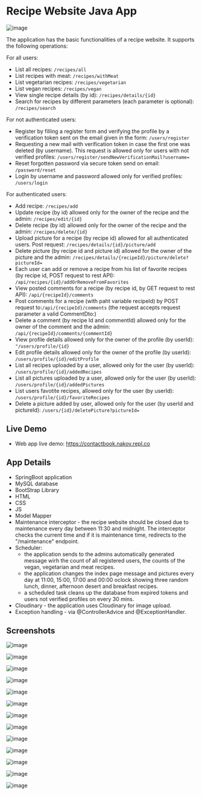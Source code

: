 # Recipe Website Java App


![image](https://github.com/98AnnaM/recipe-website-project/assets/147516467/9465916c-ea9b-4905-bafc-905cdac20ab1)


The application has the basic functionalities of a recipe website. It supports the following operations:

For all users:
- List all recipes: `/recipes/all`
- List recipes with meat: `/recipes/withMeat`
- List vegetarian recipes: `/recipes/vegetarian`
- List vegan recipes: `/recipes/vegan`
- View single recipe details (by id): `/recipes/details/{id}`
- Search for recipes by different parameters (each parameter is optional): `/recipes/search`

For not authenticated users:
- Register by filling a register form and verifying the profile by a verification token sent
  on the email given in the form: `/users/register`
- Requesting a new mail with verification token in case the first one was deleted (by username). This
  request is allowed only for users with not verified profiles:
  `/users/register/sendNewVerificationMail?username=`
- Reset forgotten password via secure token send on email: `/password/reset`
- Login by username and password allowed only for verified profiles: `/users/login`

For authenticated users:
- Add recipe: `/recipes/add`
- Update recipe (by id) allowed only for the owner of the recipe and the admin: `/recipes/edit/{id}`
- Delete recipe (by id) allowed only for the owner of the recipe and the admin: `/recipes/delete/{id}`
- Upload picture for a recipe (by recipe id) allowed for all authenticated users. Post request:
  `/recipes/details/{id}/picture/add`
- Delete picture (by recipe id and picture id) allowed for the owner of the picture and the admin:
  `/recipes/details/{recipeId}/picture/delete?pictureId=`
- Each user can add or remove a recipe from his list of favorite recipes (by recipe id, POST request to rest API):
  `/api/recipes/{id}/addOrRemoveFromFavorites`
- View posted comments for a recipe (by recipe id, by GET request to rest API):
  `/api/{recipeId}/comments`
- Post comments for a recipe (with paht variable recipeId) by POST request to:`/api/{recipeId}/comments`
  (the request accepts request parameter a valid  CommentDto:)
- Delete a comment (by recipe Id and commentId) allowed only for the owner of the comment and the admin:
  `/api/{recipeId}/comments/{commentId}`
- View profile details allowed only for the owner of the profile (by userId): `"/users/profile/{id}`
- Edit profile details allowed only for the owner of the profile (by userId): `/users/profile/{id}/editProfile`
- List all recipes uploaded by a user, allowed only for the user (by userId): `/users/profile/{id}/addedRecipes`
- List all pictures uploaded by a user, allowed only for the user (by userId): `/users/profile/{id}/addedPictures`
- List users favotite recipes, allowed only for the user (by userId): `/users/profile/{id}/favoriteRecipes`
- Delete a picture added by user, allowed only for the user (by userId and pictureId):
  `/users/{id}/deletePicture?pictureId=`

## Live Demo
- Web app live demo: https://contactbook.nakov.repl.co

## App Details

- SpringBoot application
- MySQL database
- BootStrap Library
- HTML
- CSS
- JS
- Model Mapper
- Maintenance interceptor - the recipe website should be closed due to maintenance every day between 11:30 and midnight.
  The interceptor checks the current time and if it is maintenance time, redirects to the "/maintenance" endpoint.
- Scheduler: 
  - the application sends to the admins automatically generated message wirh the count of all registered users,
    the counts of the vegan, vegetarian and meat recipes.
  - the application changes the index page message and pictures every day at 11:00, 15:00, 17:00 and 00:00 oclock
    showing three random lunch, dinner, afternoon desert and breakfast recipes.
  - a scheduled task cleans up the database from expired tokens and users not verified profiles on every 30 mins.
- Cloudinary - the application uses Cloudinary for image upload.
- Exception handling - via @ControllerAdvice and @ExceptionHandler.


## Screenshots

![image](https://github.com/98AnnaM/recipe-website-project/assets/147516467/70bf8ef0-a3a8-4c29-a560-6fc02a2b38ab)

![image](https://github.com/98AnnaM/recipe-website-project/assets/147516467/66aebc3b-e98f-4f59-a6c1-4c46627cf98d)

![image](https://github.com/98AnnaM/recipe-website-project/assets/147516467/ef274e13-9e9d-49c8-8b13-0910af1c81e1)

![image](https://github.com/98AnnaM/recipe-website-project/assets/147516467/687549c1-d3a7-456b-a7ed-807d604825fa)

![image](https://github.com/98AnnaM/recipe-website-project/assets/147516467/bc069830-51bf-44b1-8868-817d21aad5f6)

![image](https://github.com/98AnnaM/recipe-website-project/assets/147516467/b9cbcb5b-3941-4f66-aa1b-57c9c4ff6916)

![image](https://github.com/98AnnaM/recipe-website-project/assets/147516467/2207a017-958f-4fc0-9ada-7c8be2f7b27f)

![image](https://github.com/98AnnaM/recipe-website-project/assets/147516467/fb316bc1-32f7-4b15-8b3f-58c6e706f0cc)

![image](https://github.com/98AnnaM/recipe-website-project/assets/147516467/4bd829a7-af98-49d2-bffd-33d8ea7b2993)

![image](https://github.com/98AnnaM/recipe-website-project/assets/147516467/c8eb4fb7-df9e-486e-b4ea-1ed4f308b4c4)

![image](https://github.com/98AnnaM/recipe-website-project/assets/147516467/c50fc47e-af1d-4035-928a-37d8311a778b)

![image](https://github.com/98AnnaM/recipe-website-project/assets/147516467/2b172031-ee11-4a0e-ac81-7beae7b78819)

![image](https://github.com/98AnnaM/recipe-website-project/assets/147516467/957a846e-0cd7-4cc9-86bd-f041c8494e92)
